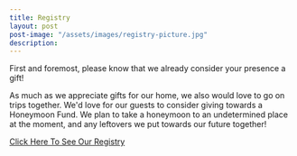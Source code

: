 ```yaml
---
title: Registry
layout: post
post-image: "/assets/images/registry-picture.jpg"
description: 
---
```


First and foremost, please know that we already consider your presence a gift!  
  
As much as we appreciate gifts for our home, we also would love to go on trips together. We'd love for our guests to consider giving towards a Honeymoon Fund. We plan to take a honeymoon to an undetermined place at the moment, and any leftovers we put towards our future together!  
  
[Click Here To See Our Registry](https://registry.theknot.com/--august-2022-oh/45904314)
